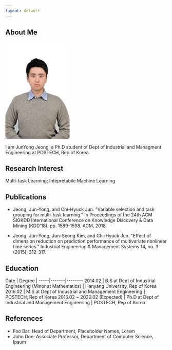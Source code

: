 ```yaml
---
layout: default
---
```


## About Me

<img class="profile-picture" src="pic.jpg" width="200">

I am JunYong Jeong, a Ph.D student of Dept of Industrial and Managment Engineering at POSTECH, Rep of Korea.

## Research Interest

Multi-task Learning; Intepretabile Machine Learning 

## Publications

* Jeong, Jun-Yong, and Chi-Hyuck Jun. "Variable selection and task grouping for multi-task learning." In Proceedings of the 24th ACM SIGKDD International Conference on Knowledge Discovery & Data Mining (KDD'18), pp. 1589-1598. ACM, 2018.

* Jeong, Jun-Yong, Jun-Seong Kim, and Chi-Hyuck Jun. "Effect of dimension reduction on prediction performance of multivariate nonlinear time series." Industrial Engineering & Management Systems 14, no. 3 (2015): 312-317.

## Education
Date | Degree | 
-----|-------|--------
2014.02 | B.S at Dept of Industrial Engineering (Minor at Mathematics) | Hanyang University, Rep of Korea
2016.02 | M.S at Dept of Industrial and Management Engineering | POSTECH, Rep of Korea
2016.02 ~ 2020.02 (Expected)  | Ph.D at Dept of Industrial and Management Engineering | POSTECH, Rep of Korea

## References

* Foo Bar: Head of Department, Placeholder Names, Lorem
* John Doe: Associate Professor, Department of Computer Science, Ipsum
